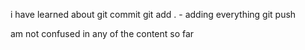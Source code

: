 i have learned about git commit 
git add . - adding everything 
git push 

am not confused in any of the content so far 

